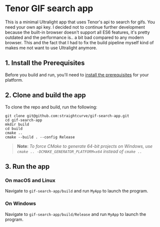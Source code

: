 # Tenor GIF search app

This is a minimal Ultralight app that uses Tenor's api to search for gifs. You need your own api key.
I decided not to continue further development because the built-in browser doesn't support all ES6 features, it's pretty outdated
and the performance is.. a bit bad compared to any modern browser. This and the fact that I had to fix the build pipeline myself
kind of makes me not want to use Ultralight anymore.

## 1. Install the Prerequisites

Before you build and run, you'll need to [install the prerequisites](https://docs.ultralig.ht/docs/installing-prerequisites) for your platform.

## 2. Clone and build the app

To clone the repo and build, run the following:

```shell
git clone git@github.com:straightcurve/gif-search-app.git
cd gif-search-app
mkdir build
cd build
cmake ..
cmake --build . --config Release
```

> **Note**: _To force CMake to generate 64-bit projects on Windows, use `cmake .. -DCMAKE_GENERATOR_PLATFORM=x64` instead of `cmake ..`_

## 3. Run the app

### On macOS and Linux

Navigate to `gif-search-app/build` and run `MyApp` to launch the program.

### On Windows

Navigate to `gif-search-app/build/Release` and run `MyApp` to launch the program.
